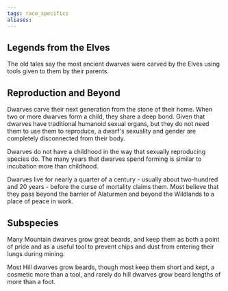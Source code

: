 ```yaml
---
tags: race_specifics
aliases:
---
```

## Legends from the Elves
The old tales say the most ancient dwarves were carved by the Elves using tools given to them by their parents. 

## Reproduction and Beyond
Dwarves carve their next generation from the stone of their home. When two or more dwarves form a child, they share a deep bond. Given that dwarves have traditional humanoid sexual organs, but they do not need them to use them to reproduce, a dwarf's sexuality and gender are completely disconnected from their body.

Dwarves do not have a childhood in the way that sexually reproducing species do. The many years that dwarves spend forming is similar to incubation more than childhood. 

Dwarves live for nearly a quarter of a century - usually about two-hundred and 20 years - before the curse of mortality claims them. Most believe that they pass beyond the barrier of Alaturmen and beyond the Wildlands to a place of peace in work.

## Subspecies
Many Mountain dwarves grow great beards, and keep them as both a point of pride and as a useful tool to prevent chips and dust from entering their lungs during mining.

Most Hill dwarves grow beards, though most keep them short and kept, a cosmetic more than a tool, and rarely do hill dwarves grow beard lengths of more than a foot.
